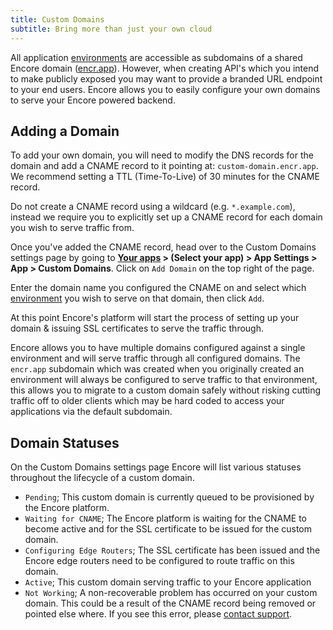 ```yaml
---
title: Custom Domains
subtitle: Bring more than just your own cloud
---
```


All application [environments](/docs/deploy/environments) are accessible as subdomains of a shared Encore domain
([encr.app](https://encr.app)). However, when creating API's which you intend to make publicly exposed you may want to
provide a branded URL endpoint to your end users. Encore allows you to easily configure your own domains to serve your
Encore powered backend.

## Adding a Domain

To add your own domain, you will need to modify the DNS records for the domain and add a CNAME record to it pointing at:
`custom-domain.encr.app`. We recommend setting a TTL (Time-To-Live) of 30 minutes for the CNAME record.


<Callout type="warning">

Do not create a CNAME record using a wildcard (e.g. `*.example.com`), instead we require you to explicitly set up a
CNAME record for each domain you wish to serve traffic from. 

</Callout>

Once you've added the CNAME record, head over to the Custom Domains settings page by going to
**[Your apps](https://app.encore.dev/) > (Select your app) > App Settings > App > Custom Domains**. Click on `Add Domain`
on the top right of the page.

Enter the domain name you configured the CNAME on and select which [environment](/docs/deploy/environments) you wish to
serve on that domain, then click `Add`.

At this point Encore's platform will start the process of setting up your domain & issuing SSL certificates to serve the
traffic through.

<Callout type="important">

Encore allows you to have multiple domains configured against a single environment and will serve traffic through all
configured domains. The `encr.app` subdomain which was created when you originally created an environment will always be
configured to serve traffic to that environment, this allows you to migrate to a custom domain safely without risking
cutting traffic off to older clients which may be hard coded to access your applications via the default subdomain.

</Callout>

## Domain Statuses

On the Custom Domains settings page Encore will list various statuses throughout the lifecycle of a custom domain.

- `Pending`; This custom domain is currently queued to be provisioned by the Encore platform.
- `Waiting for CNAME`; The Encore platform is waiting for the CNAME to become active and for the SSL certificate to be issued for the custom domain.
- `Configuring Edge Routers`; The SSL certificate has been issued and the Encore edge routers need to be configured to route traffic on this domain.
- `Active`; This custom domain serving traffic to your Encore application
- `Not Working`; A non-recoverable problem has occurred on your custom domain. This could be a result of the CNAME record
   being removed or pointed else where. If you see this error, please [contact support](/contact).
